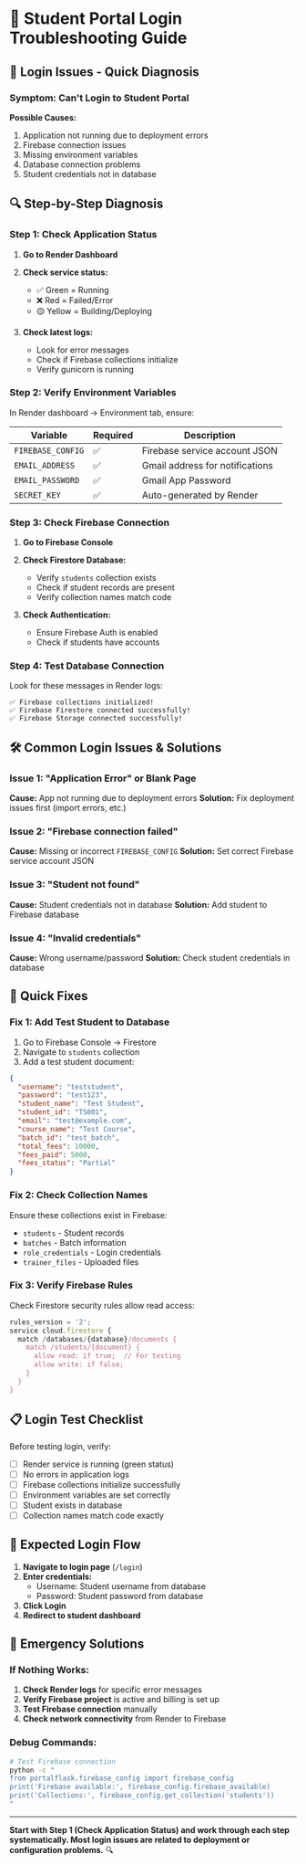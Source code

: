 # 🔐 Student Portal Login Troubleshooting Guide

## 🚨 **Login Issues - Quick Diagnosis**

### **Symptom: Can't Login to Student Portal**

**Possible Causes:**
1. Application not running due to deployment errors
2. Firebase connection issues
3. Missing environment variables
4. Database connection problems
5. Student credentials not in database

## 🔍 **Step-by-Step Diagnosis**

### **Step 1: Check Application Status**
1. **Go to Render Dashboard**
2. **Check service status:**
   - ✅ Green = Running
   - ❌ Red = Failed/Error
   - 🟡 Yellow = Building/Deploying

3. **Check latest logs:**
   - Look for error messages
   - Check if Firebase collections initialize
   - Verify gunicorn is running

### **Step 2: Verify Environment Variables**
In Render dashboard → Environment tab, ensure:

| Variable | Required | Description |
|----------|----------|-------------|
| `FIREBASE_CONFIG` | ✅ | Firebase service account JSON |
| `EMAIL_ADDRESS` | ✅ | Gmail address for notifications |
| `EMAIL_PASSWORD` | ✅ | Gmail App Password |
| `SECRET_KEY` | ✅ | Auto-generated by Render |

### **Step 3: Check Firebase Connection**
1. **Go to Firebase Console**
2. **Check Firestore Database:**
   - Verify `students` collection exists
   - Check if student records are present
   - Verify collection names match code

3. **Check Authentication:**
   - Ensure Firebase Auth is enabled
   - Check if students have accounts

### **Step 4: Test Database Connection**
Look for these messages in Render logs:
```
✅ Firebase collections initialized!
✅ Firebase Firestore connected successfully!
✅ Firebase Storage connected successfully!
```

## 🛠️ **Common Login Issues & Solutions**

### **Issue 1: "Application Error" or Blank Page**
**Cause:** App not running due to deployment errors
**Solution:** Fix deployment issues first (import errors, etc.)

### **Issue 2: "Firebase connection failed"**
**Cause:** Missing or incorrect `FIREBASE_CONFIG`
**Solution:** Set correct Firebase service account JSON

### **Issue 3: "Student not found"**
**Cause:** Student credentials not in database
**Solution:** Add student to Firebase database

### **Issue 4: "Invalid credentials"**
**Cause:** Wrong username/password
**Solution:** Check student credentials in database

## 🔧 **Quick Fixes**

### **Fix 1: Add Test Student to Database**
1. Go to Firebase Console → Firestore
2. Navigate to `students` collection
3. Add a test student document:

```json
{
  "username": "teststudent",
  "password": "test123",
  "student_name": "Test Student",
  "student_id": "TS001",
  "email": "test@example.com",
  "course_name": "Test Course",
  "batch_id": "test_batch",
  "total_fees": 10000,
  "fees_paid": 5000,
  "fees_status": "Partial"
}
```

### **Fix 2: Check Collection Names**
Ensure these collections exist in Firebase:
- `students` - Student records
- `batches` - Batch information
- `role_credentials` - Login credentials
- `trainer_files` - Uploaded files

### **Fix 3: Verify Firebase Rules**
Check Firestore security rules allow read access:
```javascript
rules_version = '2';
service cloud.firestore {
  match /databases/{database}/documents {
    match /students/{document} {
      allow read: if true;  // For testing
      allow write: if false;
    }
  }
}
```

## 📋 **Login Test Checklist**

Before testing login, verify:

- [ ] Render service is running (green status)
- [ ] No errors in application logs
- [ ] Firebase collections initialize successfully
- [ ] Environment variables are set correctly
- [ ] Student exists in database
- [ ] Collection names match code exactly

## 🎯 **Expected Login Flow**

1. **Navigate to login page** (`/login`)
2. **Enter credentials:**
   - Username: Student username from database
   - Password: Student password from database
3. **Click Login**
4. **Redirect to student dashboard**

## 🚨 **Emergency Solutions**

### **If Nothing Works:**
1. **Check Render logs** for specific error messages
2. **Verify Firebase project** is active and billing is set up
3. **Test Firebase connection** manually
4. **Check network connectivity** from Render to Firebase

### **Debug Commands:**
```bash
# Test Firebase connection
python -c "
from portalflask.firebase_config import firebase_config
print('Firebase available:', firebase_config.firebase_available)
print('Collections:', firebase_config.get_collection('students'))
"
```

---

**Start with Step 1 (Check Application Status) and work through each step systematically. Most login issues are related to deployment or configuration problems.** 🔍

